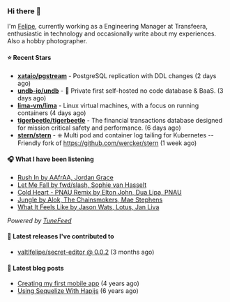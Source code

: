 ### Hi there 👋

I'm [Felipe](https://felipevm.com), currently working as a Engineering Manager at Transfeera, enthusiastic in technology and occasionally write about my experiences. Also a hobby photographer.

#### ⭐ Recent Stars
- **[xataio/pgstream](https://github.com/xataio/pgstream)** - PostgreSQL replication with DDL changes (2 days ago)
- **[undb-io/undb](https://github.com/undb-io/undb)** - 🚀 Private first self-hosted no code database &amp; BaaS. (3 days ago)
- **[lima-vm/lima](https://github.com/lima-vm/lima)** - Linux virtual machines, with a focus on running containers (4 days ago)
- **[tigerbeetle/tigerbeetle](https://github.com/tigerbeetle/tigerbeetle)** - The financial transactions database designed for mission critical safety and performance. (6 days ago)
- **[stern/stern](https://github.com/stern/stern)** - ⎈ Multi pod and container log tailing for Kubernetes -- Friendly fork of https://github.com/wercker/stern (1 week ago)

#### 🎧 What I have been listening
- [Rush In by AAfrAA, Jordan Grace](https://open.spotify.com/track/6xWccW5uvXlqSl7p7MzqyY)
- [Let Me Fall by fwd/slash, Sophie van Hasselt](https://open.spotify.com/track/1AofCG6hAuLL9C9NYC5spE)
- [Cold Heart - PNAU Remix by Elton John, Dua Lipa, PNAU](https://open.spotify.com/track/6JIC3hbC28JZKZ8AlAqX8h)
- [Jungle by Alok, The Chainsmokers, Mae Stephens](https://open.spotify.com/track/0OvO2X2Q3i98dc5RcgEN3x)
- [What It Feels Like by Jason Wats, Lotus, Jan Liva](https://open.spotify.com/track/03UZAQWU9OJOVardmmGfFA)

_Powered by [TuneFeed](https://tunefeed.app?ref=valtlfelipe-gh-profile)_ 

#### 🚀 Latest releases I've contributed to


- [valtlfelipe/secret-editor @ 0.0.2](https://github.com/valtlfelipe/secret-editor/releases/tag/0.0.2) (3 months ago)

#### 📄 Latest blog posts
- [Creating my first mobile app](https://felipevm.com/posts/creating-my-first-mobile-app/) (4 years ago)
- [Using Sequelize With Hapijs](https://felipevm.com/posts/using-sequelize-with-hapijs/) (6 years ago)
